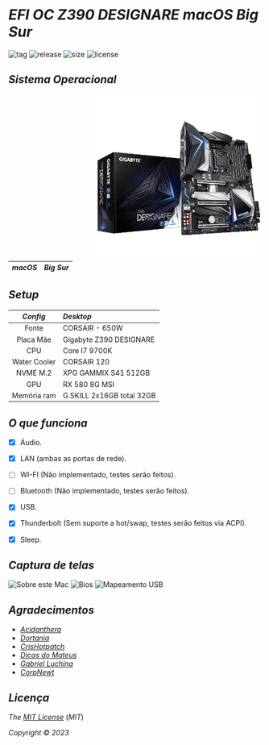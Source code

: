 # *EFI OC Z390 DESIGNARE macOS Big Sur*



![tag](https://img.shields.io/github/v/release/Gilberto-Mascena/Z390-DESIGNARE?include_prereleases)
![release](https://img.shields.io/github/release-date/Gilberto-Mascena/Z390-DESIGNARE)
![size](https://img.shields.io/github/repo-size/Gilberto-Mascena/Z390-DESIGNARE)
![license](https://img.shields.io/github/license/Gilberto-Mascena/Z390-DESIGNARE)

## *Sistema Operacional*

<img align="right" src="./Imagens/Z390-DESIGNARE.png" alt="Z390 M GAMING" width="330">

*macOS* | *Big Sur*
:---:|:---


## *Setup*

*Config* | *Desktop*
:---:|:---
Fonte | CORSAIR - 650W
Placa Mãe | Gigabyte Z390 DESIGNARE
CPU | Core I7 9700K
Water Cooler | CORSAIR 120
NVME M.2 | XPG GAMMIX S41 512GB 
GPU | RX 580 8G MSI
Memória ram | G.SKILL 2x16GB total 32GB



## *O que funciona*

- [x] Áudio.
- [x] LAN (ambas as portas de rede).
- [ ] WI-FI (Não implementado, testes serão feitos).
- [ ] Bluetooth (Não implementado, testes serão feitos).
- [x] USB.
- [x] Thunderbolt (Sem suporte a hot/swap, testes serão feitos via ACPI).
- [x] Sleep.


## *Captura de telas*

![Sobre este Mac](https://user-images.githubusercontent.com/103699861/224519707-573607a9-286d-468c-b718-3ff9411a7eca.jpeg)
![Bios](https://user-images.githubusercontent.com/103699861/224518058-c112eb26-b68c-4b72-b694-e1a4b0f1d8b4.jpeg)
![Mapeamento USB](https://user-images.githubusercontent.com/103699861/224518064-0c7ed570-1ea8-41be-a673-440d6243ebc2.jpeg)


## *Agradecimentos*

- [*Acidanthera*](https://github.com/acidanthera)
- [*Dortania*](https://dortania.github.io/OpenCore-Install-Guide/config.plist/coffee-lake.html#starting-point)
- [*CrisHotpatch*](https://t.me/crishotpatch)
- [*Dicas do Mateus*](https://www.youtube.com/c/DicasdoMateus)
- [*Gabriel Luchina*](https://www.youtube.com/c/gabrielluchina)
- [*CorpNewt*](https://github.com/corpnewt)

## *Licença* 

*The* [*MIT License*](https://github.com/Gilberto-Mascena/Z390-DESIGNARE/blob/main/LICENSE.md) (*MIT*)

*Copyright :copyright: 2023* 